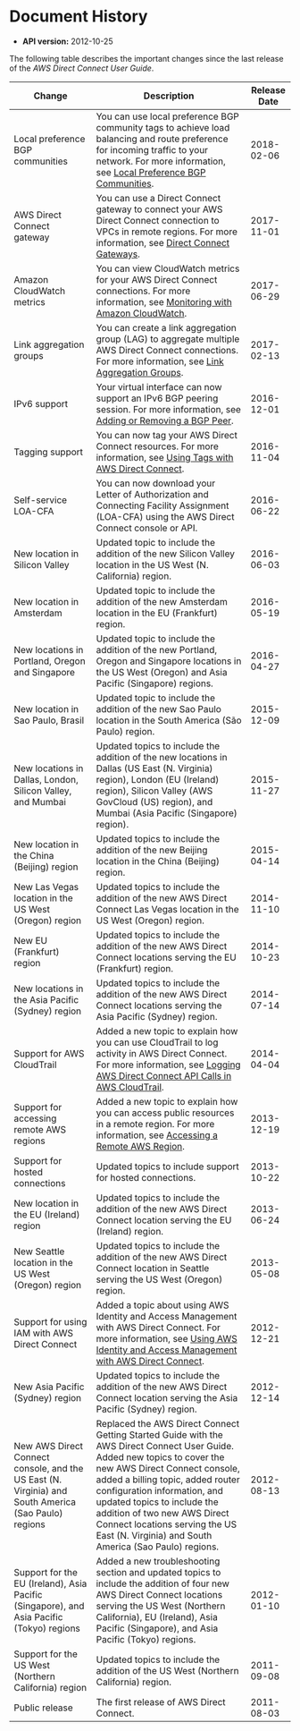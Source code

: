# Document History<a name="AboutThisGuide"></a>

+ **API version:** 2012\-10\-25

The following table describes the important changes since the last release of the *AWS Direct Connect User Guide*\. 


| Change | Description | Release Date | 
| --- | --- | --- | 
| Local preference BGP communities | You can use local preference BGP community tags to achieve load balancing and route preference for incoming traffic to your network\. For more information, see [Local Preference BGP Communities](routing-and-bgp.md#local-pref-bgp-communities)\. | 2018\-02\-06 | 
| AWS Direct Connect gateway | You can use a Direct Connect gateway to connect your AWS Direct Connect connection to VPCs in remote regions\. For more information, see [Direct Connect Gateways](direct-connect-gateways.md)\. | 2017\-11\-01 | 
| Amazon CloudWatch metrics | You can view CloudWatch metrics for your AWS Direct Connect connections\. For more information, see [Monitoring with Amazon CloudWatch](monitoring-cloudwatch.md)\. | 2017\-06\-29 | 
| Link aggregation groups | You can create a link aggregation group \(LAG\) to aggregate multiple AWS Direct Connect connections\. For more information, see [Link Aggregation Groups](lags.md)\. | 2017\-02\-13 | 
| IPv6 support | Your virtual interface can now support an IPv6 BGP peering session\. For more information, see [Adding or Removing a BGP Peer](add-peer-to-vif.md)\. | 2016\-12\-01 | 
| Tagging support | You can now tag your AWS Direct Connect resources\. For more information, see [Using Tags with AWS Direct Connect](using-tags.md)\. | 2016\-11\-04 | 
| Self\-service LOA\-CFA | You can now download your Letter of Authorization and Connecting Facility Assignment \(LOA\-CFA\) using the AWS Direct Connect console or API\. | 2016\-06\-22 | 
| New location in Silicon Valley | Updated topic to include the addition of the new Silicon Valley location in the US West \(N\. California\) region\. | 2016\-06\-03 | 
| New location in Amsterdam | Updated topic to include the addition of the new Amsterdam location in the EU \(Frankfurt\) region\. | 2016\-05\-19 | 
| New locations in Portland, Oregon and Singapore | Updated topic to include the addition of the new Portland, Oregon and Singapore locations in the US West \(Oregon\) and Asia Pacific \(Singapore\) regions\. | 2016\-04\-27 | 
| New location in Sao Paulo, Brasil | Updated topic to include the addition of the new Sao Paulo location in the South America \(São Paulo\) region\. | 2015\-12\-09 | 
| New locations in Dallas, London, Silicon Valley, and Mumbai | Updated topics to include the addition of the new locations in Dallas \(US East \(N\. Virginia\) region\), London \(EU \(Ireland\) region\), Silicon Valley \(AWS GovCloud \(US\) region\), and Mumbai \(Asia Pacific \(Singapore\) region\)\. | 2015\-11\-27 | 
| New location in the China \(Beijing\) region | Updated topics to include the addition of the new Beijing location in the China \(Beijing\) region\. | 2015\-04\-14 | 
| New Las Vegas location in the US West \(Oregon\) region | Updated topics to include the addition of the new AWS Direct Connect Las Vegas location in the US West \(Oregon\) region\. | 2014\-11\-10 | 
| New EU \(Frankfurt\) region | Updated topics to include the addition of the new AWS Direct Connect locations serving the EU \(Frankfurt\) region\. | 2014\-10\-23 | 
| New locations in the Asia Pacific \(Sydney\) region | Updated topics to include the addition of the new AWS Direct Connect locations serving the Asia Pacific \(Sydney\) region\. | 2014\-07\-14 | 
| Support for AWS CloudTrail | Added a new topic to explain how you can use CloudTrail to log activity in AWS Direct Connect\. For more information, see [Logging AWS Direct Connect API Calls in AWS CloudTrail](logging_dc_api_calls.md)\. | 2014\-04\-04 | 
| Support for accessing remote AWS regions | Added a new topic to explain how you can access public resources in a remote region\. For more information, see [Accessing a Remote AWS Region](remote_regions.md)\. | 2013\-12\-19 | 
| Support for hosted connections | Updated topics to include support for hosted connections\. | 2013\-10\-22 | 
| New location in the EU \(Ireland\) region | Updated topics to include the addition of the new AWS Direct Connect location serving the EU \(Ireland\) region\. | 2013\-06\-24 | 
| New Seattle location in the US West \(Oregon\) region | Updated topics to include the addition of the new AWS Direct Connect location in Seattle serving the US West \(Oregon\) region\. | 2013\-05\-08 | 
| Support for using IAM with AWS Direct Connect | Added a topic about using AWS Identity and Access Management with AWS Direct Connect\. For more information, see [Using AWS Identity and Access Management with AWS Direct Connect](using_iam.md)\. | 2012\-12\-21 | 
| New Asia Pacific \(Sydney\) region | Updated topics to include the addition of the new AWS Direct Connect location serving the Asia Pacific \(Sydney\) region\. | 2012\-12\-14 | 
| New AWS Direct Connect console, and the US East \(N\. Virginia\) and South America \(Sao Paulo\) regions | Replaced the AWS Direct Connect Getting Started Guide with the AWS Direct Connect User Guide\. Added new topics to cover the new AWS Direct Connect console, added a billing topic, added router configuration information, and updated topics to include the addition of two new AWS Direct Connect locations serving the US East \(N\. Virginia\) and South America \(Sao Paulo\) regions\. | 2012\-08\-13 | 
| Support for the EU \(Ireland\), Asia Pacific \(Singapore\), and Asia Pacific \(Tokyo\) regions | Added a new troubleshooting section and updated topics to include the addition of four new AWS Direct Connect locations serving the US West \(Northern California\), EU \(Ireland\), Asia Pacific \(Singapore\), and Asia Pacific \(Tokyo\) regions\. | 2012\-01\-10 | 
| Support for the US West \(Northern California\) region | Updated topics to include the addition of the US West \(Northern California\) region\. | 2011\-09\-08 | 
| Public release | The first release of AWS Direct Connect\. | 2011\-08\-03 | 